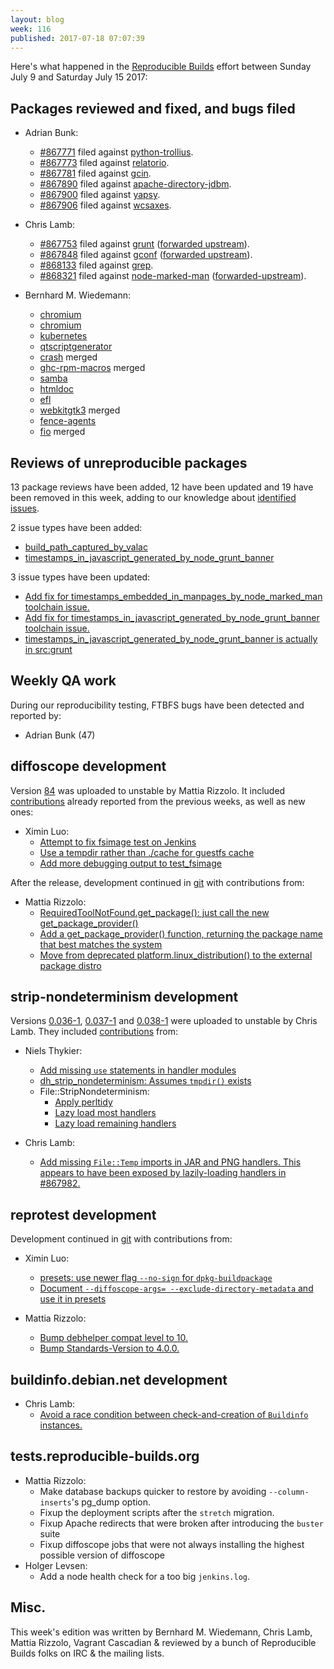 ```yaml
---
layout: blog
week: 116
published: 2017-07-18 07:07:39
---
```


Here's what happened in the [Reproducible Builds](https://reproducible-builds.org) effort between Sunday July 9 and Saturday July 15 2017:

Packages reviewed and fixed, and bugs filed
-------------------------------------------

* Adrian Bunk:
  * [#867771](https://bugs.debian.org/867771) filed against [python-trollius](https://tracker.debian.org/pkg/python-trollius).
  * [#867773](https://bugs.debian.org/867773) filed against [relatorio](https://tracker.debian.org/pkg/relatorio).
  * [#867781](https://bugs.debian.org/867781) filed against [gcin](https://tracker.debian.org/pkg/gcin).
  * [#867890](https://bugs.debian.org/867890) filed against [apache-directory-jdbm](https://tracker.debian.org/pkg/apache-directory-jdbm).
  * [#867900](https://bugs.debian.org/867900) filed against [yapsy](https://tracker.debian.org/pkg/yapsy).
  * [#867906](https://bugs.debian.org/867906) filed against [wcsaxes](https://tracker.debian.org/pkg/wcsaxes).

* Chris Lamb:
  * [#867753](https://bugs.debian.org/867753) filed against [grunt](https://tracker.debian.org/pkg/grunt) ([forwarded upstream](https://github.com/gruntjs/grunt/pull/1596)).
  * [#867848](https://bugs.debian.org/867848) filed against [gconf](https://tracker.debian.org/pkg/gconf) ([forwarded upstream](https://bugzilla.gnome.org/show_bug.cgi?id=784738)).
  * [#868133](https://bugs.debian.org/868133) filed against [grep](https://tracker.debian.org/pkg/grep).
  * [#868321](https://bugs.debian.org/868321) filed against [node-marked-man](https://tracker.debian.org/pkg/node-marked-man) ([forwarded-upstream](https://github.com/kapouer/marked-man/pull/12)).

* Bernhard M. Wiedemann:
  * [chromium](https://chromium-review.googlesource.com/563663)
  * [chromium](https://chromium-review.googlesource.com/564598)
  * [kubernetes](https://github.com/kubernetes/kubernetes/pull/48708)
  * [qtscriptgenerator](https://codereview.qt-project.org/199634)
  * [crash](https://github.com/crash-utility/crash/pull/14) merged
  * [ghc-rpm-macros](https://github.com/fedora-haskell/ghc-rpm-macros/commit/331f527a6d82c555f08fd5134a6b5cf27b2cf828) merged
  * [samba](https://lists.samba.org/archive/samba-technical/2017-July/121677.html)
  * [htmldoc](https://github.com/michaelrsweet/htmldoc/pull/310)
  * [efl](https://phab.enlightenment.org/D5023)
  * [webkitgtk3](https://bugs.webkit.org/show_bug.cgi?id=174540) merged
  * [fence-agents](https://github.com/ClusterLabs/fence-agents/pull/129)
  * [fio](https://github.com/axboe/fio/commit/785e49c659023df1735bff195ad4ba133ebd23a7) merged


Reviews of unreproducible packages
----------------------------------

13 package reviews have been added, 12 have been updated and 19 have been removed in this week,
adding to our knowledge about [identified issues](https://tests.reproducible-builds.org/debian/index_issues.html).

2 issue types have been added:

- [build\_path\_captured\_by\_valac](https://anonscm.debian.org/git/reproducible/notes.git/commit/?id=5419df72)
- [timestamps\_in\_javascript\_generated\_by\_node\_grunt\_banner](https://anonscm.debian.org/git/reproducible/notes.git/commit/?id=8e03ac72)

3 issue types have been updated:

- [Add fix for timestamps\_embedded\_in\_manpages\_by\_node\_marked\_man toolchain issue.](https://anonscm.debian.org/git/reproducible/notes.git/commit/?id=ed0088b5)
- [Add fix for timestamps\_in\_javascript\_generated\_by\_node\_grunt\_banner toolchain issue.](https://anonscm.debian.org/git/reproducible/notes.git/commit/?id=d8e59b41)
- [timestamps\_in\_javascript\_generated\_by\_node\_grunt\_banner is actually in src:grunt](https://anonscm.debian.org/git/reproducible/notes.git/commit/?id=2c4af288)


Weekly QA work
--------------

During our reproducibility testing, FTBFS bugs have been detected and reported by:

 - Adrian Bunk (47)

diffoscope development
----------------------

Version [84](https://tracker.debian.org/news/855731) was uploaded to unstable by Mattia Rizzolo. It included
[contributions](https://anonscm.debian.org/git/reproducible/diffoscope.git/log/?h=84)
already reported from the previous weeks, as well as new ones:

- Ximin Luo:
  - [Attempt to fix fsimage test on Jenkins](https://anonscm.debian.org/git/reproducible/diffoscope.git/commit/?id=19aa724)
  - [Use a tempdir rather than ./cache for guestfs cache](https://anonscm.debian.org/git/reproducible/diffoscope.git/commit/?id=c9a0c6c)
  - [Add more debugging output to test\_fsimage](https://anonscm.debian.org/git/reproducible/diffoscope.git/commit/?id=1d677ca)


After the release, development continued in [git](
https://anonscm.debian.org/cgit/reproducible/diffoscope.git/log) with contributions from:

- Mattia Rizzolo:
  - [RequiredToolNotFound.get\_package(): just call the new get\_package\_provider()](https://anonscm.debian.org/git/reproducible/diffoscope.git/commit/?id=c12bee5)
  - [Add a get\_package\_provider() function, returning the package name that best matches the system](https://anonscm.debian.org/git/reproducible/diffoscope.git/commit/?id=e62306e)
  - [Move from deprecated platform.linux\_distribution() to the external package distro](https://anonscm.debian.org/git/reproducible/diffoscope.git/commit/?id=c8927db)


strip-nondeterminism development
--------------------------------

Versions
[0.036-1](https://tracker.debian.org/news/855606),
[0.037-1](https://tracker.debian.org/news/855616) and
[0.038-1](https://tracker.debian.org/news/855723) were uploaded to unstable by
Chris Lamb. They included [contributions](https://anonscm.debian.org/git/reproducible/strip-nondeterminism.git/log/?h=debian/0.036-1) from:

- Niels Thykier:
  - [Add missing `use` statements in handler modules](https://anonscm.debian.org/git/reproducible/strip-nondeterminism.git/commit/?id=bc64781)
  - [dh\_strip\_nondeterminism: Assumes `tmpdir()` exists](https://anonscm.debian.org/git/reproducible/strip-nondeterminism.git/commit/?id=5d28db1)
  - File::StripNondeterminism:
     * [Apply perltidy](https://anonscm.debian.org/git/reproducible/strip-nondeterminism.git/commit/?id=02c3960)
     * [Lazy load most handlers](https://anonscm.debian.org/git/reproducible/strip-nondeterminism.git/commit/?id=45ee739)
     * [Lazy load remaining handlers](https://anonscm.debian.org/git/reproducible/strip-nondeterminism.git/commit/?id=71037f0)

- Chris Lamb:
  - [Add missing `File::Temp` imports in JAR and PNG handlers. This appears to have been exposed by lazily-loading handlers in #867982.](https://anonscm.debian.org/git/reproducible/strip-nondeterminism.git/commit/?id=3feaec9)


reprotest development
---------------------

Development continued in [git](https://anonscm.debian.org/git/reproducible/reprotest.git) with contributions from:

- Ximin Luo:
  - [presets: use newer flag `--no-sign` for `dpkg-buildpackage`](https://anonscm.debian.org/git/reproducible/reprotest.git/commit/?id=d806502)
  - [Document `--diffoscope-args= --exclude-directory-metadata` and use it in presets](https://anonscm.debian.org/git/reproducible/reprotest.git/commit/?id=2d246c8)

- Mattia Rizzolo:
  - [Bump debhelper compat level to 10.](https://anonscm.debian.org/git/reproducible/reprotest.git/commit/?id=6833ffa)
  - [Bump Standards-Version to 4.0.0.](https://anonscm.debian.org/git/reproducible/reprotest.git/commit/?id=10344ac)


buildinfo.debian.net development
--------------------------------

- Chris Lamb:
  - [Avoid a race condition between check-and-creation of `Buildinfo` instances.](https://anonscm.debian.org/git/reproducible/buildinfo.debian.net.git/commit/?id=fa69426)

tests.reproducible-builds.org
-----------------------

- Mattia Rizzolo:
  + Make database backups quicker to restore by avoiding `--column-inserts`'s pg\_dump option.
  + Fixup the deployment scripts after the `stretch` migration.
  + Fixup Apache redirects that were broken after introducing the `buster` suite
  + Fixup diffoscope jobs that were not always installing the highest possible version of diffoscope
- Holger Levsen:
  + Add a node health check for a too big `jenkins.log`.

Misc.
-----

This week's edition was written by Bernhard M. Wiedemann, Chris Lamb, Mattia Rizzolo, Vagrant Cascadian & reviewed by a bunch of Reproducible Builds folks on IRC & the mailing lists.
